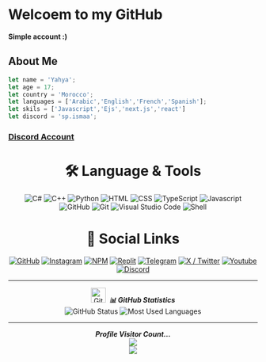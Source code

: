 

# Welcoem to my GitHub
**Simple account :)**
## About Me
```js
let name = 'Yahya';
let age = 17;
let country = 'Morocco';
let languages = ['Arabic','English','French','Spanish'];
let skils = ['Javascript','Ejs','next.js','react']
let discord = 'sp.ismaa';

```
### [Discord Account](https://discord.com/users/345245922151628801)



<div align="center"> <h1 align="center"> 🛠 Language & Tools </h1> </div>

<div align="center">
  <img src="https://imgur.com/KEjLMbm.png" alt="C#" />
  <img src="https://imgur.com/M7clnGu.png" alt="C++" />
  <img src="https://imgur.com/OVq7WwF.png" alt="Python" />
  <img src="https://imgur.com/3KvfKeH.png" alt="HTML" />
  <img src="https://imgur.com/JncbSGq.png" alt="CSS" />
  <img src="https://imgur.com/zw93EwM.png" alt="TypeScript" />
  <img src="https://imgur.com/J6J18Oq.png" alt="Javascript" />
  <img src="https://imgur.com/am2M8Sr.png " alt="GitHub" />
  <img src="https://imgur.com/23o6vBG.png" alt="Git" />
  <img src="https://imgur.com/5GBBmDh.png" alt="Visual Studio Code" />
  <img src="https://imgur.com/7RTXlBW.png" alt="Shell" />
</div>

<div align="center"> <h1 align="center"> 🔗 Social Links </h1> </div>

<div align="center">
  <a href="https://github.com/YahyaDwn"><img src="https://imgur.com/3ODU5lj.png" alt="GitHub" /></a>
  <a href="https://www.instagram.com/yahya_el_mns"><img src="https://imgur.com/n2oyhCP.png" alt="Instagram" /></a>
  <a href="https://www.npmjs.com/"><img src="https://imgur.com/rVt9huZ.png" alt="NPM" /></a>
  <a href="https://replit.com/"><img src="https://imgur.com/RkgoVR3.png" alt="Replit" /></a>
  <a href="https://t.me/"><img src="https://imgur.com/6Y6wmmg.png" alt="Telegram" /></a>
  <a href="https://x.com/yahya_el_mns"><img src="https://imgur.com/1jPpy8l.png" alt="X / Twitter" /></a>
  <a href="https://www.youtube.com/"><img src="https://imgur.com/uYQleGv.png" alt="Youtube" /></a>
  <a href="https://discord.gg/ryCC6TkuWY"><img src="https://imgur.com/Qcg8nxa.png" alt="Discord" /></a>
</div>

<hr>
<p align="center">
<img src="https://media.giphy.com/media/8UHRm5oY4k4FDxq5QG/giphy.gif" width="30px" alt="GitHub-Status"/>&nbsp;<i><b> 📊 GitHub Statistics </b></i><br>
<img src="https://github-readme-stats.vercel.app/api?username=YahyaDwn&count_private=true&show_icons=true&theme=great-gatsby" alt="GitHub Status"/>
<img src = "https://github-readme-stats.vercel.app/api/top-langs/?username=YahyaDwn&show_icons=true&layout=compact&theme=great-gatsby" alt="Most Used Languages">
</p>

<hr>





</div>

<p align="center"> 
  <i><b>Profile Visitor Count...</b></i><br>
  <img src="https://raw.githubusercontent.com/saadeghi/saadeghi/master/dino.gif" /><br>
  <img src="https://profile-counter.glitch.me/lostgirljourney/count.svg" />
</p>

